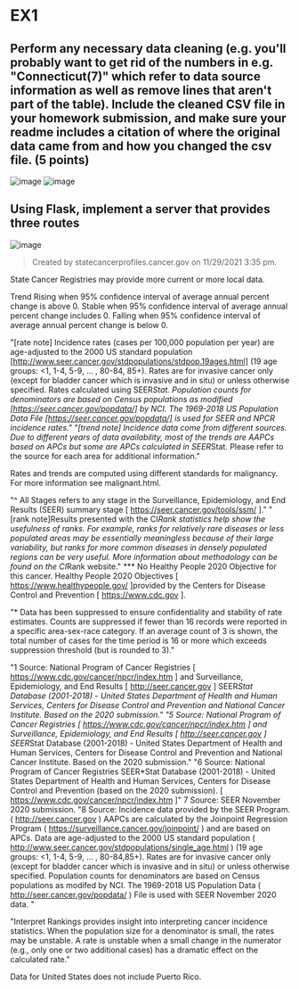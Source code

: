 # EX1
## Perform any necessary data cleaning (e.g. you'll probably want to get rid of the numbers in e.g. "Connecticut(7)" which refer to data source information as well as remove lines that aren't part of the table). Include the cleaned CSV file in your homework submission, and make sure your readme includes a citation of where the original data came from and how you changed the csv file. (5 points)
![image](https://user-images.githubusercontent.com/62388643/143939826-3d7031d8-0324-4c21-85a2-016f881a7935.png)
![image](https://user-images.githubusercontent.com/62388643/143940122-5fcc5b32-4d2d-449e-ac6b-414a368cb341.png)



## Using Flask, implement a server that provides three routes
![image](https://user-images.githubusercontent.com/62388643/143957252-0f5fdcc8-f16d-46b6-a555-d42419ef3020.png)




>Created by statecancerprofiles.cancer.gov on 11/29/2021 3:35 pm.

State Cancer Registries may provide more current or more local data.


Trend
   Rising when 95% confidence interval of average annual percent change is above 0.
   Stable when 95% confidence interval of average annual percent change includes 0.
   Falling when 95% confidence interval of average annual percent change is below 0.

"[rate note] Incidence rates (cases per 100,000 population per year) are age-adjusted to the 2000 US standard population [http://www.seer.cancer.gov/stdpopulations/stdpop.19ages.html] (19 age groups: <1, 1-4, 5-9, ... , 80-84, 85+). Rates are for invasive cancer only (except for bladder cancer which is invasive and in situ) or unless otherwise specified. Rates calculated using SEER*Stat. Population counts for denominators are based on Census populations as modified [https://seer.cancer.gov/popdata/] by NCI. The 1969-2018 US Population Data File [https://seer.cancer.gov/popdata/] is used for SEER and NPCR incidence rates."
"[trend note] Incidence data come from different sources. Due to different years of data availability, most of the trends are AAPCs based on APCs but some are APCs calculated in SEER*Stat. Please refer to the source for each area for additional information."

Rates and trends are computed using different standards for malignancy. For more information see malignant.html.

"^ All Stages refers to any stage in the Surveillance, Epidemiology, and End Results (SEER) summary stage [ https://seer.cancer.gov/tools/ssm/ ]."
"[rank note]Results presented with the CI*Rank statistics help show the usefulness of ranks. For example, ranks for relatively rare diseases or less populated areas may be essentially meaningless because of their large variability, but ranks for more common diseases in densely populated regions can be very useful. More information about methodology can be found on the CI*Rank website."
*** No Healthy People 2020 Objective for this cancer.
Healthy People 2020 Objectives [ https://www.healthypeople.gov/ ]provided by the Centers for Disease Control and Prevention [ https://www.cdc.gov ]. 

"* Data has been suppressed to ensure confidentiality and stability of rate estimates.  Counts are suppressed if fewer than 16 records were reported in a specific area-sex-race category. If an average count of 3 is shown, the total number of cases for the time period is 16 or more which exceeds suppression threshold (but is rounded to 3)."

"1 Source: National Program of Cancer Registries [ https://www.cdc.gov/cancer/npcr/index.htm ] and Surveillance, Epidemiology, and End Results [ http://seer.cancer.gov ] SEER*Stat Database (2001-2018) - United States Department of Health and Human Services, Centers for Disease Control and Prevention and National Cancer Institute. Based on the 2020 submission."
"5 Source: National Program of Cancer Registries [ https://www.cdc.gov/cancer/npcr/index.htm ] and Surveillance, Epidemiology, and End Results [ http://seer.cancer.gov ] SEER*Stat Database (2001-2018) - United States Department of Health and Human Services, Centers for Disease Control and Prevention and National Cancer Institute. Based on the 2020 submission."
"6 Source: National Program of Cancer Registries SEER*Stat Database (2001-2018) - United States Department of Health and Human Services, Centers for Disease Control and Prevention (based on the 2020 submission).  [ https://www.cdc.gov/cancer/npcr/index.htm ]"
7 Source: SEER November 2020 submission.
"8 Source: Incidence data provided by the SEER Program. ( http://seer.cancer.gov ) AAPCs are calculated by the Joinpoint Regression Program ( https://surveillance.cancer.gov/joinpoint/ ) and are based on APCs. Data are age-adjusted to the 2000 US standard population ( http://www.seer.cancer.gov/stdpopulations/single_age.html ) (19 age groups: <1, 1-4, 5-9, ... , 80-84,85+). Rates are for invasive cancer only (except for bladder cancer which is invasive and in situ) or unless otherwise specified. Population counts for denominators are based on Census populations as modifed by NCI. The 1969-2018 US Population Data ( http://seer.cancer.gov/popdata/ ) File is used with SEER November 2020 data. "


"Interpret Rankings provides insight into interpreting cancer incidence statistics.  When the population size for a denominator is small, the rates may be unstable.  A rate is unstable when a small change in the numerator (e.g., only one or two additional cases) has a dramatic effect on the calculated rate."

Data for United States does not include Puerto Rico.


